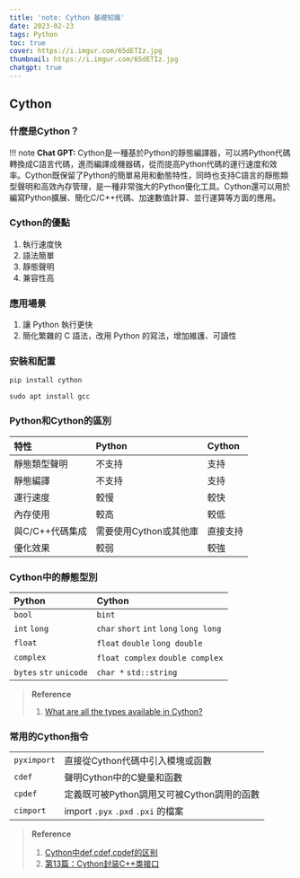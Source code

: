 ```yaml
---
title: 'note: Cython 基礎知識' 
date: 2023-02-23
tags: Python
toc: true
cover: https://i.imgur.com/65dETIz.jpg
thumbnail: https://i.imgur.com/65dETIz.jpg
chatgpt: true
---
```


## **Cython**
### 什麼是Cython？
!!! note **Chat GPT:**
    Cython是一種基於Python的靜態編譯器，可以將Python代碼轉換成C語言代碼，進而編譯成機器碼，從而提高Python代碼的運行速度和效率。Cython既保留了Python的簡單易用和動態特性，同時也支持C語言的靜態類型聲明和高效內存管理，是一種非常強大的Python優化工具。Cython還可以用於編寫Python擴展、簡化C/C++代碼、加速數值計算、並行運算等方面的應用。

### Cython的優點
1. 執行速度快
1. 語法簡單
1. 靜態聲明
1. 兼容性高

### 應用場景
1. 讓 Python 執行更快
1. 簡化繁雜的 C 語法，改用 Python 的寫法，增加維護、可讀性

### 安裝和配置
```python
pip install cython
```
```shell
sudo apt install gcc
```

### Python和Cython的區別
| 特性            | Python                 | Cython   |
|:--------------- |:---------------------- |:-------- |
| 靜態類型聲明    | 不支持                 | 支持     |
| 靜態編譯        | 不支持                 | 支持     |
| 運行速度        | 較慢                   | 較快     |
| 內存使用        | 較高                   | 較低     |
| 與C/C++代碼集成 | 需要使用Cython或其他庫 | 直接支持 |
| 優化效果        | 較弱                   | 較強     |

### Cython中的靜態型別
| Python                  | Cython                                  |
|:----------------------- |:--------------------------------------- |
| `bool`                  | `bint`                                  |
| `int` `long`            | `char` `short` `int` `long` `long long` |
| `float`                 | `float` `double` `long double`          |
| `complex`               | `float complex` `double complex`        |
| `bytes` `str` `unicode` | `char *` `std::string`                  |

> **Reference**
> 1. [What are all the types available in Cython?](https://stackoverflow.com/questions/55451545/what-are-all-the-types-available-in-cython)

### 常用的Cython指令
|             |                                            |
|:----------- |:------------------------------------------ |
| `pyximport` | 直接從Cython代碼中引入模塊或函數           |
| `cdef`      | 聲明Cython中的C變量和函數                  |
| `cpdef`     | 定義既可被Python調用又可被Cython調用的函數 |
| `cimport`   | import `.pyx` `.pxd` `.pxi` 的檔案         |

> **Reference**
> 1. [Cython中def,cdef,cpdef的区别](https://www.cnblogs.com/lidyan/p/7474244.html)
> 1. [第13篇：Cython封装C++类接口](https://zhuanlan.zhihu.com/p/273570750)